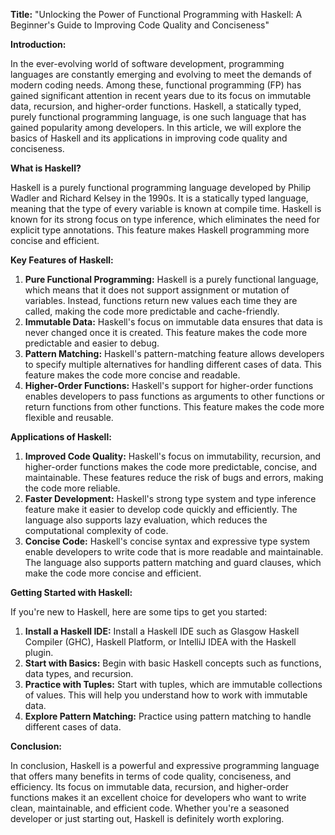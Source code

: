 **Title:** "Unlocking the Power of Functional Programming with Haskell: A Beginner's Guide to Improving Code Quality and Conciseness"

**Introduction:**

In the ever-evolving world of software development, programming languages are constantly emerging and evolving to meet the demands of modern coding needs. Among these, functional programming (FP) has gained significant attention in recent years due to its focus on immutable data, recursion, and higher-order functions. Haskell, a statically typed, purely functional programming language, is one such language that has gained popularity among developers. In this article, we will explore the basics of Haskell and its applications in improving code quality and conciseness.

**What is Haskell?**

Haskell is a purely functional programming language developed by Philip Wadler and Richard Kelsey in the 1990s. It is a statically typed language, meaning that the type of every variable is known at compile time. Haskell is known for its strong focus on type inference, which eliminates the need for explicit type annotations. This feature makes Haskell programming more concise and efficient.

**Key Features of Haskell:**

1. **Pure Functional Programming:** Haskell is a purely functional language, which means that it does not support assignment or mutation of variables. Instead, functions return new values each time they are called, making the code more predictable and cache-friendly.
2. **Immutable Data:** Haskell's focus on immutable data ensures that data is never changed once it is created. This feature makes the code more predictable and easier to debug.
3. **Pattern Matching:** Haskell's pattern-matching feature allows developers to specify multiple alternatives for handling different cases of data. This feature makes the code more concise and readable.
4. **Higher-Order Functions:** Haskell's support for higher-order functions enables developers to pass functions as arguments to other functions or return functions from other functions. This feature makes the code more flexible and reusable.

**Applications of Haskell:**

1. **Improved Code Quality:** Haskell's focus on immutability, recursion, and higher-order functions makes the code more predictable, concise, and maintainable. These features reduce the risk of bugs and errors, making the code more reliable.
2. **Faster Development:** Haskell's strong type system and type inference feature make it easier to develop code quickly and efficiently. The language also supports lazy evaluation, which reduces the computational complexity of code.
3. **Concise Code:** Haskell's concise syntax and expressive type system enable developers to write code that is more readable and maintainable. The language also supports pattern matching and guard clauses, which make the code more concise and efficient.

**Getting Started with Haskell:**

If you're new to Haskell, here are some tips to get you started:

1. **Install a Haskell IDE:** Install a Haskell IDE such as Glasgow Haskell Compiler (GHC), Haskell Platform, or IntelliJ IDEA with the Haskell plugin.
2. **Start with Basics:** Begin with basic Haskell concepts such as functions, data types, and recursion.
3. **Practice with Tuples:** Start with tuples, which are immutable collections of values. This will help you understand how to work with immutable data.
4. **Explore Pattern Matching:** Practice using pattern matching to handle different cases of data.

**Conclusion:**

In conclusion, Haskell is a powerful and expressive programming language that offers many benefits in terms of code quality, conciseness, and efficiency. Its focus on immutable data, recursion, and higher-order functions makes it an excellent choice for developers who want to write clean, maintainable, and efficient code. Whether you're a seasoned developer or just starting out, Haskell is definitely worth exploring.
